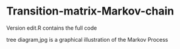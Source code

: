 # Transition-matrix-Markov-chain

Version edit.R contains the full code

tree diagram,jpg is a graphical illustration of the Markov Process

